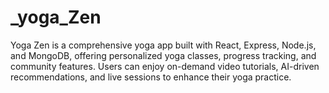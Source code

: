 # _yoga_Zen
Yoga Zen is a comprehensive yoga app built with React, Express, Node.js, and MongoDB, offering personalized yoga classes, progress tracking, and community features. Users can enjoy on-demand video tutorials, AI-driven recommendations, and live sessions to enhance their yoga practice.
